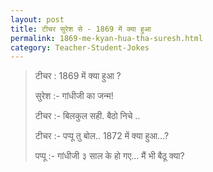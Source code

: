 ```yaml
---
layout: post
title: टीचर सुरेश से - 1869 में क्या हुआ
permalink: 1869-me-kyan-hua-tha-suresh.html
category: Teacher-Student-Jokes
---
```

> टीचर : 1869 में क्या हुआ ?
> 
> सुरेश :- गांधीजी का जन्म!
> 
> टीचर :- बिलकुल सही. बैठो निचे ..
> 
> टीचर :- पप्पू तु बोल.. 1872 में क्या हुआ…?
> 
> पप्पू :- गांधीजी ३ साल के हो गए… मैं भी बैठू क्या?